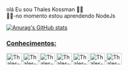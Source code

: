  olá Eu sou Thales Kossman 🐱‍👓
<br>
 🐱‍🏍-no momento estou aprendendo NodeJs

<div>
  <a href="https://github.com/Thales-Kossman">

![Anurag's GitHub stats](https://github-readme-stats.vercel.app/api?username=Thales-Kossman&show_icons=true&theme=dracula)
</div>

<h3>Conhecimentos:</h3>
<div style = "display inline-block>

 <link rel="stylesheet" href="https://cdn.jsdelivr.net/gh/devicons/devicon@v2.15.1/devicon.min.css"> 
  <img align="center" alt="Thales-html" height ="30" width="40" src="https://cdn.jsdelivr.net/gh/devicons/devicon/icons/html5/html5-original-wordmark.svg"/>
  <img align="center" alt="Thales-Css" height ="30" width="40" src="https://cdn.jsdelivr.net/gh/devicons/devicon/icons/css3/css3-original-wordmark.svg" />
  <img align="center" alt="Thales-Js" height ="30" width="40" src="https://cdn.jsdelivr.net/gh/devicons/devicon/icons/javascript/javascript-original.svg"/>
  <img align="center" alt="Thales-Jquery" height ="30" width="40" src="https://cdn.jsdelivr.net/gh/devicons/devicon/icons/jquery/jquery-original-wordmark.svg" />
  <img  align="center" alt="Thales-php" height ="30" width="40" src="https://cdn.jsdelivr.net/gh/devicons/devicon/icons/php/php-original.svg" />
  <img align="center" alt="Thales-mySql" height ="30" width="40" src="https://cdn.jsdelivr.net/gh/devicons/devicon/icons/mysql/mysql-plain-wordmark.svg" />
  <img align="center" alt="Thales-Bootstrap" height ="30" width="40" src="https://cdn.jsdelivr.net/gh/devicons/devicon/icons/bootstrap/bootstrap-original-wordmark.svg" />
          
          
          
          
 
          
</div>


